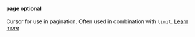 #### page <def-type>optional</def-type>
Cursor for use in pagination. Often used in combination with `limit`. [Learn more](/api/params/page.html)